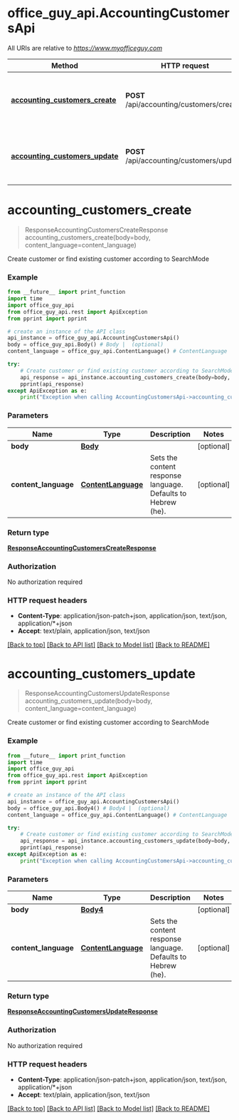 # office_guy_api.AccountingCustomersApi

All URIs are relative to *https://www.myofficeguy.com*

Method | HTTP request | Description
------------- | ------------- | -------------
[**accounting_customers_create**](AccountingCustomersApi.md#accounting_customers_create) | **POST** /api/accounting/customers/create/ | Create customer or find existing customer according to SearchMode
[**accounting_customers_update**](AccountingCustomersApi.md#accounting_customers_update) | **POST** /api/accounting/customers/update/ | Create customer or find existing customer according to SearchMode

# **accounting_customers_create**
> ResponseAccountingCustomersCreateResponse accounting_customers_create(body=body, content_language=content_language)

Create customer or find existing customer according to SearchMode

### Example
```python
from __future__ import print_function
import time
import office_guy_api
from office_guy_api.rest import ApiException
from pprint import pprint

# create an instance of the API class
api_instance = office_guy_api.AccountingCustomersApi()
body = office_guy_api.Body() # Body |  (optional)
content_language = office_guy_api.ContentLanguage() # ContentLanguage | Sets the content response language. Defaults to Hebrew (he). (optional)

try:
    # Create customer or find existing customer according to SearchMode
    api_response = api_instance.accounting_customers_create(body=body, content_language=content_language)
    pprint(api_response)
except ApiException as e:
    print("Exception when calling AccountingCustomersApi->accounting_customers_create: %s\n" % e)
```

### Parameters

Name | Type | Description  | Notes
------------- | ------------- | ------------- | -------------
 **body** | [**Body**](Body.md)|  | [optional] 
 **content_language** | [**ContentLanguage**](.md)| Sets the content response language. Defaults to Hebrew (he). | [optional] 

### Return type

[**ResponseAccountingCustomersCreateResponse**](ResponseAccountingCustomersCreateResponse.md)

### Authorization

No authorization required

### HTTP request headers

 - **Content-Type**: application/json-patch+json, application/json, text/json, application/*+json
 - **Accept**: text/plain, application/json, text/json

[[Back to top]](#) [[Back to API list]](../README.md#documentation-for-api-endpoints) [[Back to Model list]](../README.md#documentation-for-models) [[Back to README]](../README.md)

# **accounting_customers_update**
> ResponseAccountingCustomersUpdateResponse accounting_customers_update(body=body, content_language=content_language)

Create customer or find existing customer according to SearchMode

### Example
```python
from __future__ import print_function
import time
import office_guy_api
from office_guy_api.rest import ApiException
from pprint import pprint

# create an instance of the API class
api_instance = office_guy_api.AccountingCustomersApi()
body = office_guy_api.Body4() # Body4 |  (optional)
content_language = office_guy_api.ContentLanguage() # ContentLanguage | Sets the content response language. Defaults to Hebrew (he). (optional)

try:
    # Create customer or find existing customer according to SearchMode
    api_response = api_instance.accounting_customers_update(body=body, content_language=content_language)
    pprint(api_response)
except ApiException as e:
    print("Exception when calling AccountingCustomersApi->accounting_customers_update: %s\n" % e)
```

### Parameters

Name | Type | Description  | Notes
------------- | ------------- | ------------- | -------------
 **body** | [**Body4**](Body4.md)|  | [optional] 
 **content_language** | [**ContentLanguage**](.md)| Sets the content response language. Defaults to Hebrew (he). | [optional] 

### Return type

[**ResponseAccountingCustomersUpdateResponse**](ResponseAccountingCustomersUpdateResponse.md)

### Authorization

No authorization required

### HTTP request headers

 - **Content-Type**: application/json-patch+json, application/json, text/json, application/*+json
 - **Accept**: text/plain, application/json, text/json

[[Back to top]](#) [[Back to API list]](../README.md#documentation-for-api-endpoints) [[Back to Model list]](../README.md#documentation-for-models) [[Back to README]](../README.md)

